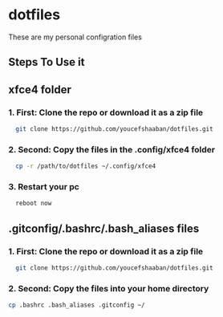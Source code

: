 # dotfiles
These are my personal configration files

## Steps To Use it

## xfce4 folder

### 1. First: Clone the repo or download it as a zip file
```bash
  git clone https://github.com/youcefshaaban/dotfiles.git
```
### 2. Second: Copy the files in the .config/xfce4 folder
```bash
  cp -r /path/to/dotfiles ~/.config/xfce4
```
### 3. Restart your pc
```bash
  reboot now
```
## .gitconfig/.bashrc/.bash_aliases files

### 1. First: Clone the repo or download it as a zip file
```bash
  git clone https://github.com/youcefshaaban/dotfiles.git
```

### 2. Second: Copy the files into your home directory
```bash
cp .bashrc .bash_aliases .gitconfig ~/
```